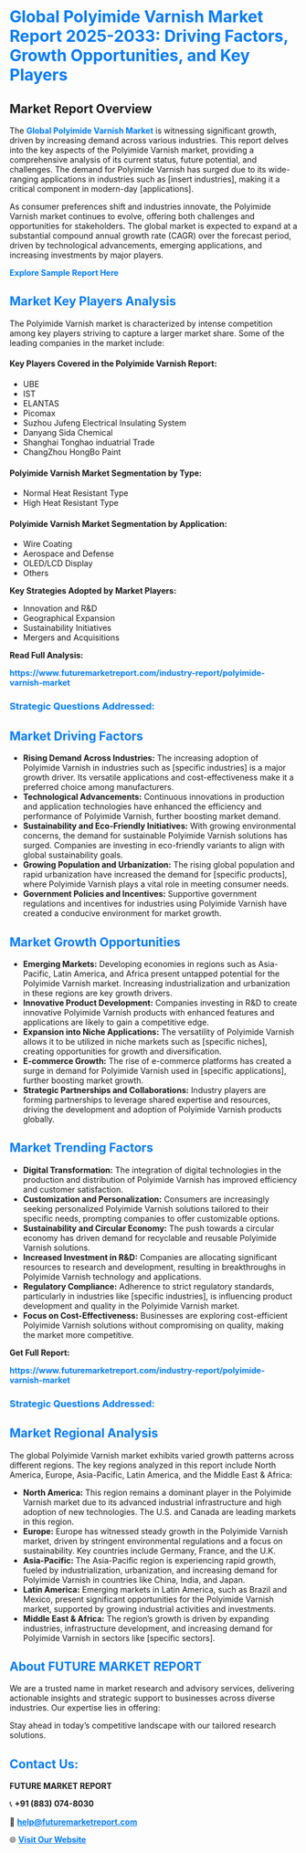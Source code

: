 <h1 style="color: #007BFF;">Global Polyimide Varnish Market Report 2025-2033: Driving Factors, Growth Opportunities, and Key Players</h1>

<section id="overview">
<h2>Market Report Overview</h2>
<p>The <a href="https://www.futuremarketreport.com/industry-report/polyimide-varnish-market" style="color: #007BFF; text-decoration: none;"><strong>Global Polyimide Varnish Market</strong></a> is witnessing significant growth, driven by increasing demand across various industries. This report delves into the key aspects of the Polyimide Varnish market, providing a comprehensive analysis of its current status, future potential, and challenges. The demand for Polyimide Varnish has surged due to its wide-ranging applications in industries such as [insert industries], making it a critical component in modern-day [applications].</p>
<p>As consumer preferences shift and industries innovate, the Polyimide Varnish market continues to evolve, offering both challenges and opportunities for stakeholders. The global market is expected to expand at a substantial compound annual growth rate (CAGR) over the forecast period, driven by technological advancements, emerging applications, and increasing investments by major players.</p>
</section>

<section id="overview">
<p><a href="https://www.futuremarketreport.com/request-sample/reportId=26408" style="color: #007BFF; text-decoration: none;"><strong>Explore Sample Report Here</strong></a></p>
</section>

<section id="key-players">
<h2 style="color: #007BFF;">Market Key Players Analysis</h2>
<p>The Polyimide Varnish market is characterized by intense competition among key players striving to capture a larger market share. Some of the leading companies in the market include:</p>
<h4>Key Players Covered in the Polyimide Varnish Report:</h4>
<ul><li>UBE</li><li>IST</li><li>ELANTAS</li><li>Picomax</li><li>Suzhou Jufeng Electrical Insulating System</li><li>Danyang Sida Chemical</li><li>Shanghai Tonghao induatrial Trade</li><li>ChangZhou HongBo Paint</li></ul>
<h4>Polyimide Varnish Market Segmentation by Type:</h4>
<ul><li>Normal Heat Resistant Type</li><li>High Heat Resistant Type</li></ul>

<h4>Polyimide Varnish Market Segmentation by Application:</h4>
<ul><li>Wire Coating</li><li>Aerospace and Defense</li><li>OLED/LCD Display</li><li>Others</li></ul>
<p><strong>Key Strategies Adopted by Market Players:</strong></p>
<ul>
<li>Innovation and R&D</li>
<li>Geographical Expansion</li>
<li>Sustainability Initiatives</li>
<li>Mergers and Acquisitions</li>
</ul>
</section>

<section>
<p><strong>Read Full Analysis: </strong></p><a href="https://www.futuremarketreport.com/industry-report/polyimide-varnish-market" style="color: #007BFF; text-decoration: none;"><strong>https://www.futuremarketreport.com/industry-report/polyimide-varnish-market</strong></a>
<h3 style="color: #007BFF;">Strategic Questions Addressed:</h3>
</section>

<section id="driving-factors">
<h2 style="color: #007BFF;">Market Driving Factors</h2>
<ul>
<li><strong>Rising Demand Across Industries:</strong> The increasing adoption of Polyimide Varnish in industries such as [specific industries] is a major growth driver. Its versatile applications and cost-effectiveness make it a preferred choice among manufacturers.</li>
<li><strong>Technological Advancements:</strong> Continuous innovations in production and application technologies have enhanced the efficiency and performance of Polyimide Varnish, further boosting market demand.</li>
<li><strong>Sustainability and Eco-Friendly Initiatives:</strong> With growing environmental concerns, the demand for sustainable Polyimide Varnish solutions has surged. Companies are investing in eco-friendly variants to align with global sustainability goals.</li>
<li><strong>Growing Population and Urbanization:</strong> The rising global population and rapid urbanization have increased the demand for [specific products], where Polyimide Varnish plays a vital role in meeting consumer needs.</li>
<li><strong>Government Policies and Incentives:</strong> Supportive government regulations and incentives for industries using Polyimide Varnish have created a conducive environment for market growth.</li>
</ul>
</section>

<section id="growth-opportunities">
<h2 style="color: #007BFF;">Market Growth Opportunities</h2>
<ul>
<li><strong>Emerging Markets:</strong> Developing economies in regions such as Asia-Pacific, Latin America, and Africa present untapped potential for the Polyimide Varnish market. Increasing industrialization and urbanization in these regions are key growth drivers.</li>
<li><strong>Innovative Product Development:</strong> Companies investing in R&D to create innovative Polyimide Varnish products with enhanced features and applications are likely to gain a competitive edge.</li>
<li><strong>Expansion into Niche Applications:</strong> The versatility of Polyimide Varnish allows it to be utilized in niche markets such as [specific niches], creating opportunities for growth and diversification.</li>
<li><strong>E-commerce Growth:</strong> The rise of e-commerce platforms has created a surge in demand for Polyimide Varnish used in [specific applications], further boosting market growth.</li>
<li><strong>Strategic Partnerships and Collaborations:</strong> Industry players are forming partnerships to leverage shared expertise and resources, driving the development and adoption of Polyimide Varnish products globally.</li>
</ul>
</section>

<section id="trending-factors">
<h2 style="color: #007BFF;">Market Trending Factors</h2>
<ul>
<li><strong>Digital Transformation:</strong> The integration of digital technologies in the production and distribution of Polyimide Varnish has improved efficiency and customer satisfaction.</li>
<li><strong>Customization and Personalization:</strong> Consumers are increasingly seeking personalized Polyimide Varnish solutions tailored to their specific needs, prompting companies to offer customizable options.</li>
<li><strong>Sustainability and Circular Economy:</strong> The push towards a circular economy has driven demand for recyclable and reusable Polyimide Varnish solutions.</li>
<li><strong>Increased Investment in R&D:</strong> Companies are allocating significant resources to research and development, resulting in breakthroughs in Polyimide Varnish technology and applications.</li>
<li><strong>Regulatory Compliance:</strong> Adherence to strict regulatory standards, particularly in industries like [specific industries], is influencing product development and quality in the Polyimide Varnish market.</li>
<li><strong>Focus on Cost-Effectiveness:</strong> Businesses are exploring cost-efficient Polyimide Varnish solutions without compromising on quality, making the market more competitive.</li>
</ul>
</section>

<section>
<p><strong>Get Full Report: </strong></p><a href="https://www.futuremarketreport.com/industry-report/polyimide-varnish-market" style="color: #007BFF; text-decoration: none;"><strong>https://www.futuremarketreport.com/industry-report/polyimide-varnish-market</strong></a>
<h3 style="color: #007BFF;">Strategic Questions Addressed:</h3>
</section>


<section id="regional-analysis">
<h2 style="color: #007BFF;">Market Regional Analysis</h2>
<p>The global Polyimide Varnish market exhibits varied growth patterns across different regions. The key regions analyzed in this report include North America, Europe, Asia-Pacific, Latin America, and the Middle East & Africa:</p>
<ul>
<li><strong>North America:</strong> This region remains a dominant player in the Polyimide Varnish market due to its advanced industrial infrastructure and high adoption of new technologies. The U.S. and Canada are leading markets in this region.</li>
<li><strong>Europe:</strong> Europe has witnessed steady growth in the Polyimide Varnish market, driven by stringent environmental regulations and a focus on sustainability. Key countries include Germany, France, and the U.K.</li>
<li><strong>Asia-Pacific:</strong> The Asia-Pacific region is experiencing rapid growth, fueled by industrialization, urbanization, and increasing demand for Polyimide Varnish in countries like China, India, and Japan.</li>
<li><strong>Latin America:</strong> Emerging markets in Latin America, such as Brazil and Mexico, present significant opportunities for the Polyimide Varnish market, supported by growing industrial activities and investments.</li>
<li><strong>Middle East & Africa:</strong> The region’s growth is driven by expanding industries, infrastructure development, and increasing demand for Polyimide Varnish in sectors like [specific sectors].</li>
</ul>
</section>

<footer>
<h2 style="color: #007BFF;">About FUTURE MARKET REPORT</h2>
<p>We are a trusted name in market research and advisory services, delivering actionable insights and strategic support to businesses across diverse industries. Our expertise lies in offering:</p>

<p>Stay ahead in today’s competitive landscape with our tailored research solutions.</p>

<h2 style="color: #007BFF;">Contact Us:</h2>
<p><strong>FUTURE MARKET REPORT</strong></p>
<p>📞 <strong>+91 (883) 074-8030</strong></p>
<p>📧 <strong><a href="mailto:help@futuremarketreport.com" style="color: #007BFF;">help@futuremarketreport.com</a></strong></p>
<p>🌐 <strong><a href="https://www.futuremarketreport.com/" style="color: #007BFF;">Visit Our Website</a></strong></p>
</footer>